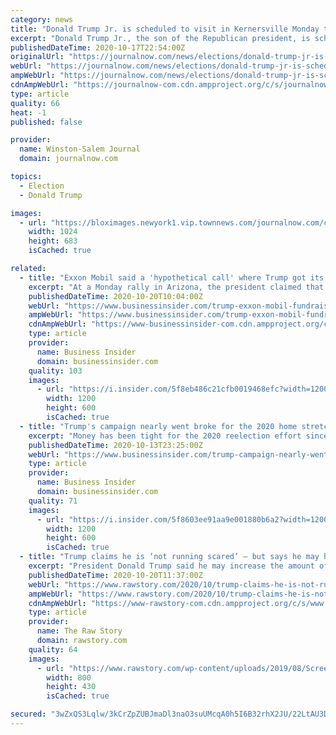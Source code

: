 ```yaml
---
category: news
title: "Donald Trump Jr. is scheduled to visit in Kernersville Monday to campaign for his father"
excerpt: "Donald Trump Jr., the son of the Republican president, is scheduled to visit Kernersville on Monday to campaign for his father who is running for re-election."
publishedDateTime: 2020-10-17T22:54:00Z
originalUrl: "https://journalnow.com/news/elections/donald-trump-jr-is-scheduled-to-visit-in-kernersville-monday-to-campaign-for-his-father/article_bb8db27c-10cb-11eb-97e7-4f9d5336cb95.html"
webUrl: "https://journalnow.com/news/elections/donald-trump-jr-is-scheduled-to-visit-in-kernersville-monday-to-campaign-for-his-father/article_bb8db27c-10cb-11eb-97e7-4f9d5336cb95.html"
ampWebUrl: "https://journalnow.com/news/elections/donald-trump-jr-is-scheduled-to-visit-in-kernersville-monday-to-campaign-for-his-father/article_bb8db27c-10cb-11eb-97e7-4f9d5336cb95.amp.html"
cdnAmpWebUrl: "https://journalnow-com.cdn.ampproject.org/c/s/journalnow.com/news/elections/donald-trump-jr-is-scheduled-to-visit-in-kernersville-monday-to-campaign-for-his-father/article_bb8db27c-10cb-11eb-97e7-4f9d5336cb95.amp.html"
type: article
quality: 66
heat: -1
published: false

provider:
  name: Winston-Salem Journal
  domain: journalnow.com

topics:
  - Election
  - Donald Trump

images:
  - url: "https://bloximages.newyork1.vip.townnews.com/journalnow.com/content/tncms/assets/v3/editorial/9/3f/93f90a3a-974a-5aa9-82d3-a392afd2d0db/5f8b7e7bbb587.image.jpg?resize=1024%2C683"
    width: 1024
    height: 683
    isCached: true

related:
  - title: "Exxon Mobil said a 'hypothetical call' where Trump got its CEO to donate $25 million to his campaign never happened"
    excerpt: "At a Monday rally in Arizona, the president claimed that he could easily call up companies' CEOs and raise money for his reelection campaign."
    publishedDateTime: 2020-10-20T10:04:00Z
    webUrl: "https://www.businessinsider.com/trump-exxon-mobil-fundraising-call-claim-never-happened-2020-10"
    ampWebUrl: "https://www.businessinsider.com/trump-exxon-mobil-fundraising-call-claim-never-happened-2020-10?amp"
    cdnAmpWebUrl: "https://www-businessinsider-com.cdn.ampproject.org/c/s/www.businessinsider.com/trump-exxon-mobil-fundraising-call-claim-never-happened-2020-10?amp"
    type: article
    provider:
      name: Business Insider
      domain: businessinsider.com
    quality: 103
    images:
      - url: "https://i.insider.com/5f8eb486c21cfb0019468efc?width=1200&format=jpeg"
        width: 1200
        height: 600
        isCached: true
  - title: "Trump's campaign nearly went broke for the 2020 home stretch amid Brad Parscale's $200 million budgeting misfire, Republicans tell Insider."
    excerpt: "Money has been tight for the 2020 reelection effort since the demotion of the Trump campaign manager, even as the president tweets that all is well."
    publishedDateTime: 2020-10-13T23:25:00Z
    webUrl: "https://www.businessinsider.com/trump-campaign-nearly-went-broke-amid-200-million-budget-shortfall-2020-10"
    type: article
    provider:
      name: Business Insider
      domain: businessinsider.com
    quality: 71
    images:
      - url: "https://i.insider.com/5f8603ee91aa9e001880b6a2?width=1200&format=jpeg"
        width: 1200
        height: 600
        isCached: true
  - title: "Trump claims he is ‘not running scared’ — but says he may have to do 5 rallies a day: report"
    excerpt: "President Donald Trump said he may increase the amount of time he spends campaigning before his second event of the day in Arizona. CBS News White House correspondent Mark Knoller reported on Trump’s comments to reporters."
    publishedDateTime: 2020-10-20T11:37:00Z
    webUrl: "https://www.rawstory.com/2020/10/trump-claims-he-is-not-running-scared-but-says-he-may-have-to-do-5-rallies-a-day-report/"
    ampWebUrl: "https://www.rawstory.com/2020/10/trump-claims-he-is-not-running-scared-but-says-he-may-have-to-do-5-rallies-a-day-report/amp/"
    cdnAmpWebUrl: "https://www-rawstory-com.cdn.ampproject.org/c/s/www.rawstory.com/2020/10/trump-claims-he-is-not-running-scared-but-says-he-may-have-to-do-5-rallies-a-day-report/amp/"
    type: article
    provider:
      name: The Raw Story
      domain: rawstory.com
    quality: 64
    images:
      - url: "https://www.rawstory.com/wp-content/uploads/2019/08/Screen-Shot-2019-08-18-at-5.11.31-PM.png"
        width: 800
        height: 430
        isCached: true

secured: "3wZxQS3Lqlw/3kCrZpZUBJmaDl3naO3suUMcqA0h5I6B32rhX2JU/22LtAU3DA/icPeEEecgr7N1wKLZtIYasghkmVbGS1G4vdK7eWenKKyI9MV4XcjHNLV4KLmkUPG8HvkOzCTRYwLi76M9zUKvm8WKtjh2V6Msivbv5Rg0m3FMq4egvo8yPmWzIMZi2JFJ3vEv63qaEM3Xbl0w5LNrdUq3X8/raOInLhUktMKAbpZLY9Z4FV7D0tdNxspeqK2pDZrNg5JX/LzZXL2mWTvKSsIs81EHMvg3aoShctmVPeF3+ByYL6MIkPAHnSBPrAzXrPZQ26TjToHu3W0puCMJzXIxfVr6axL0fiKdlfFjp+M=;1wxi5BlRTLIOYzateSL4zQ=="
---
```


